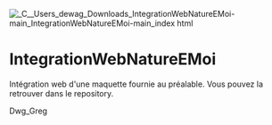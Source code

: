 ![_C__Users_dewag_Downloads_IntegrationWebNatureEMoi-main_IntegrationWebNatureEMoi-main_index html](https://user-images.githubusercontent.com/78653152/130476686-63d2f304-741e-441d-9297-c273af331829.png)
# IntegrationWebNatureEMoi

Intégration web d'une maquette fournie au préalable. 
Vous pouvez la retrouver dans le repository.

Dwg_Greg
